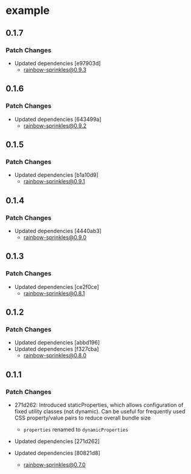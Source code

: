 # example

## 0.1.7

### Patch Changes

- Updated dependencies [e97903d]
  - rainbow-sprinkles@0.9.3

## 0.1.6

### Patch Changes

- Updated dependencies [643499a]
  - rainbow-sprinkles@0.9.2

## 0.1.5

### Patch Changes

- Updated dependencies [b1a10d9]
  - rainbow-sprinkles@0.9.1

## 0.1.4

### Patch Changes

- Updated dependencies [4440ab3]
  - rainbow-sprinkles@0.9.0

## 0.1.3

### Patch Changes

- Updated dependencies [ce2f0ce]
  - rainbow-sprinkles@0.8.1

## 0.1.2

### Patch Changes

- Updated dependencies [abbd196]
- Updated dependencies [f327cba]
  - rainbow-sprinkles@0.8.0

## 0.1.1

### Patch Changes

- 271d262: Introduced staticProperties, which allows configuration of fixed utility classes (not dynamic). Can be useful for frequently used CSS property/value pairs to reduce overall bundle size

  - `properties` renamed to `dynamicProperties`

- Updated dependencies [271d262]
- Updated dependencies [80821d8]
  - rainbow-sprinkles@0.7.0
